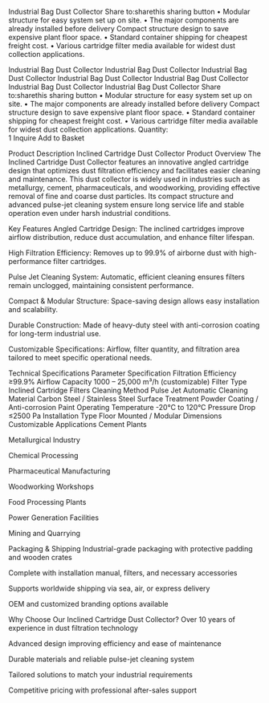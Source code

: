 Industrial Bag Dust Collector 
Share to:sharethis sharing button
• Modular structure for easy system set up on site. 
• The major components are already installed before delivery 
Compact structure design to save expensive plant floor space.
• Standard container shipping for cheapest freight cost.
• Various cartridge filter media available for widest dust collection applications.


Industrial Bag Dust Collector
Industrial Bag Dust Collector
Industrial Bag Dust Collector
Industrial Bag Dust Collector
Industrial Bag Dust Collector
Industrial Bag Dust Collector
Industrial Bag Dust Collector 
Share to:sharethis sharing button
• Modular structure for easy system set up on site. 
• The major components are already installed before delivery 
Compact structure design to save expensive plant floor space.
• Standard container shipping for cheapest freight cost.
• Various cartridge filter media available for widest dust collection applications.
Quantity:	
1
Inquire
Add to Basket


Product Description
Inclined Cartridge Dust Collector
Product Overview
The Inclined Cartridge Dust Collector features an innovative angled cartridge design that optimizes dust filtration efficiency and facilitates easier cleaning and maintenance. This dust collector is widely used in industries such as metallurgy, cement, pharmaceuticals, and woodworking, providing effective removal of fine and coarse dust particles. Its compact structure and advanced pulse-jet cleaning system ensure long service life and stable operation even under harsh industrial conditions.

Key Features
Angled Cartridge Design: The inclined cartridges improve airflow distribution, reduce dust accumulation, and enhance filter lifespan.

High Filtration Efficiency: Removes up to 99.9% of airborne dust with high-performance filter cartridges.

Pulse Jet Cleaning System: Automatic, efficient cleaning ensures filters remain unclogged, maintaining consistent performance.

Compact & Modular Structure: Space-saving design allows easy installation and scalability.

Durable Construction: Made of heavy-duty steel with anti-corrosion coating for long-term industrial use.

Customizable Specifications: Airflow, filter quantity, and filtration area tailored to meet specific operational needs.

Technical Specifications
Parameter	Specification
Filtration Efficiency	≥99.9%
Airflow Capacity	1000 – 25,000 m³/h (customizable)
Filter Type	Inclined Cartridge Filters
Cleaning Method	Pulse Jet Automatic Cleaning
Material	Carbon Steel / Stainless Steel
Surface Treatment	Powder Coating / Anti-corrosion Paint
Operating Temperature	-20°C to 120°C
Pressure Drop	≤2500 Pa
Installation Type	Floor Mounted / Modular
Dimensions	Customizable
Applications
Cement Plants

Metallurgical Industry

Chemical Processing

Pharmaceutical Manufacturing

Woodworking Workshops

Food Processing Plants

Power Generation Facilities

Mining and Quarrying

Packaging & Shipping
Industrial-grade packaging with protective padding and wooden crates

Complete with installation manual, filters, and necessary accessories

Supports worldwide shipping via sea, air, or express delivery

OEM and customized branding options available

Why Choose Our Inclined Cartridge Dust Collector?
Over 10 years of experience in dust filtration technology

Advanced design improving efficiency and ease of maintenance

Durable materials and reliable pulse-jet cleaning system

Tailored solutions to match your industrial requirements

Competitive pricing with professional after-sales support